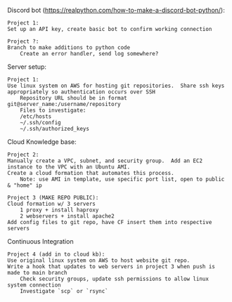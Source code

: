 Discord bot (https://realpython.com/how-to-make-a-discord-bot-python/):

    Project 1:
    Set up an API key, create basic bot to confirm working connection

    Project ?:
    Branch to make additions to python code
        Create an error handler, send log somewhere?

Server setup:

    Project 1:
    Use linux system on AWS for hosting git repositories.  Share ssh keys appropriately so authentication occurs over SSH
        Repository URL should be in format git@server_name:/username/repository
        Files to investigate:
        /etc/hosts
        ~/.ssh/config
        ~/.ssh/authorized_keys

Cloud Knowledge base:

    Project 2:
    Manually create a VPC, subnet, and security group.  Add an EC2 instance to the VPC with an Ubuntu AMI.
    Create a cloud formation that automates this process.
        Note: use AMI in template, use specific port list, open to public & "home" ip

    Project 3 (MAKE REPO PUBLIC):
    Cloud formation w/ 3 servers
        1 proxy + install haproxy
        2 webservers + install apache2
    Add config files to git repo, have CF insert them into respective servers

Continuous Integration

    Project 4 (add in to cloud kb):
    Use original linux system on AWS to host website git repo.
    Write a hook that updates to web servers in project 3 when push is made to main branch
        Check security groups, update ssh permissions to allow linux system connection
        Investigate `scp` or `rsync`
